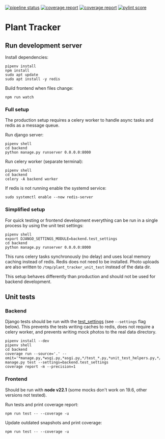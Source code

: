 [![pipeline status](https://gitlab.com/jamedeus/plant-tracker/badges/master/pipeline.svg)](https://gitlab.com/jamedeus/plant-tracker/-/pipelines)
[![coverage report](https://gitlab.com/jamedeus/plant-tracker/badges/master/coverage.svg?job=test_backend&key_text=Backend+Coverage&key_width=120)](https://gitlab.com/jamedeus/plant-tracker/-/commits/master)
[![coverage report](https://gitlab.com/jamedeus/plant-tracker/badges/master/coverage.svg?job=test_frontend&key_text=Frontend+Coverage&key_width=120)](https://gitlab.com/jamedeus/plant-tracker/-/commits/master)
[![pylint score](https://gitlab.com/jamedeus/plant-tracker/-/jobs/artifacts/master/raw/pylint/pylint.svg?job=pylint)](https://gitlab.com/jamedeus/plant-tracker/-/jobs/artifacts/master/raw/pylint/pylint.log?job=pylint)

# Plant Tracker


## Run development server

Install dependencies:
```
pipenv install
npm install
sudo apt update
sudo apt install -y redis
```

Build frontend when files change:
```
npm run watch
```

### Full setup

The production setup requires a celery worker to handle async tasks and redis as a message queue.

Run django server:
```
pipenv shell
cd backend
python manage.py runserver 0.0.0.0:8000
```

Run celery worker (separate terminal):
```
pipenv shell
cd backend
celery -A backend worker
```

If redis is not running enable the systemd service:
```
sudo systemctl enable --now redis-server
```

### Simplified setup

For quick testing or frontend development everything can be run in a single process by using the unit test settings:

```
pipenv shell
export DJANGO_SETTINGS_MODULE=backend.test_settings
cd backend
python manage.py runserver 0.0.0.0:8000
```

This runs celery tasks synchronously (no delay) and uses local memory caching instead of redis. Redis does not need to be installed. Photo uploads are also written to `/tmp/plant_tracker_unit_test` instead of the data dir.

This setup behaves differently than production and should not be used for backend development.

## Unit tests

### Backend

Django tests should be run with the [test_settings](backend/backend/test_settings.py) (see `--settings` flag below). This prevents the tests writing caches to redis, does not require a celery worker, and prevents writing mock photos to the real data directory.

```
pipenv install --dev
pipenv shell
cd backend
coverage run --source='.' --omit='*manage.py,*wsgi.py,*asgi.py,*/test_*.py,*unit_test_helpers.py,*/migrations/*.py' manage.py test --settings=backend.test_settings
coverage report -m --precision=1
```

### Frontend

Should be run with **node v22.1** (some mocks don't work on 19.6, other versions not tested).

Run tests and print coverage report:
```
npm run test -- --coverage -u
```

Update outdated snapshots and print coverage:
```
npm run test -- --coverage -u
```
